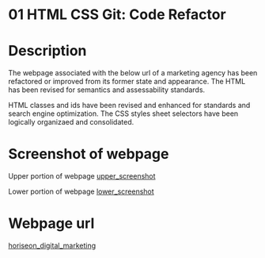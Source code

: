 # 01 HTML CSS Git: Code Refactor

# Description

The webpage associated with the below url of a marketing agency has been refactored or improved from its former state and appearance.  The HTML has been revised for semantics and assessability standards.

HTML classes and ids have been revised and enhanced for standards and search engine optimization.  The CSS styles sheet selectors have been logically organizaed and consolidated. 

# Screenshot of webpage
Upper portion of webpage
[upper_screenshot](./assets/images/screenshot_upper_horiseon_pg.jpg)

Lower portion of webpage
[lower_screenshot](./assets/images/screenshot_lower_horiseon_pg.jpg)


# Webpage url
[horiseon_digital_marketing](https://djavanw.github.io/digitalmarketing/)
